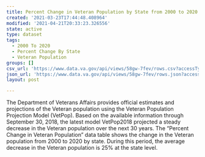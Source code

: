 ```yaml
---
title: Percent Change in Veteran Population by State from 2000 to 2020
created: '2021-03-23T17:44:48.408964'
modified: '2021-04-21T20:33:23.326556'
state: active
type: dataset
tags:
  - 2000 To 2020
  - Percent Change By State
  - Veteran Population
groups: []
csv_url: 'https://www.data.va.gov/api/views/58gw-7fev/rows.csv?accessType=DOWNLOAD'
json_url: 'https://www.data.va.gov/api/views/58gw-7fev/rows.json?accessType=DOWNLOAD'
layout: post

---
```

The Department of Veterans Affairs provides official estimates and projections of the Veteran population using the Veteran Population Projection Model (VetPop). Based on the available information through September 30, 2018, the latest model VetPop2018 projected a steady decrease in the Veteran population over the next 30 years. The “Percent Change in Veteran Population” data table shows the change in the Veteran population from 2000 to 2020 by state. During this period, the average decrease in the Veteran population is 25% at the state level.
